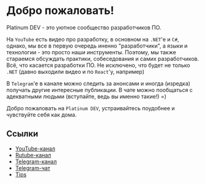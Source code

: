 # Добро пожаловать!

Platinum DEV - это уютное сообщество разработчиков ПО.

На `YouTube` есть видео про разработку, в основном на `.NET`'е и `C#`, однако, мы все в первую очередь иненно "разработчики", а языки и технологии - это просто наши инструменты.
Поэтому, мы также стараемся обсуждать практики, собеседования и самих разработчиков. Всё, что касается разработки ПО. Не исключено, что будет не только `.NET` (давно выходили видео и по `React`'у, например)

В `Telegram`'е в канале можно следить за анонсами и иногда (изредка) получать другие интересные публикации.
В чате можно пообщаться с адекватными людьми (вступайте, ведь вы именно такие!) =)

Добро пожаловать на `Platinum DEV`, устраивайтесь поудобнее и чувствуйте себя как дома.

## Ссылки

- [YouTube-канал](https://www.youtube.com/@PlatinumTechTalks)
- [Rutube-канал](https://rutube.ru/channel/33208724/)
- [Telegram-канал](https://t.me/platinum_tech_talks)
- [Telegram-чат](https://t.me/platinum_chat)
- [Tips](https://pay.cloudtips.ru/p/cb07a2f0)
